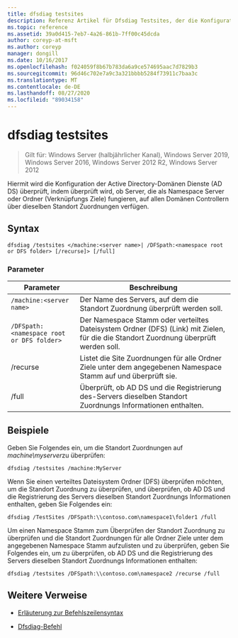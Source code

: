 ```yaml
---
title: dfsdiag testsites
description: Referenz Artikel für Dfsdiag Testsites, der die Konfiguration von Active Directory-Domänen Diensten (AD DS) überprüft, indem überprüft wird, ob Server, die als Namespace Server oder Ordner (Verknüpfungs Ziele) fungieren, auf allen Domänen Controllern über die gleichen Standort Zuordnungen verfügen.
ms.topic: reference
ms.assetid: 39a0d415-7eb7-4a26-861b-7ff00c45dcda
author: coreyp-at-msft
ms.author: coreyp
manager: dongill
ms.date: 10/16/2017
ms.openlocfilehash: f024059f8b67b783da6a9ce574695aac7d7829b3
ms.sourcegitcommit: 96d46c702e7a9c3a321bbbb5284f73911c7baa3c
ms.translationtype: MT
ms.contentlocale: de-DE
ms.lasthandoff: 08/27/2020
ms.locfileid: "89034158"
---
```

# <a name="dfsdiag-testsites"></a>dfsdiag testsites

> Gilt für: Windows Server (halbjährlicher Kanal), Windows Server 2019, Windows Server 2016, Windows Server 2012 R2, Windows Server 2012

Hiermit wird die Konfiguration der Active Directory-Domänen Dienste (AD DS) überprüft, indem überprüft wird, ob Server, die als Namespace Server oder Ordner (Verknüpfungs Ziele) fungieren, auf allen Domänen Controllern über dieselben Standort Zuordnungen verfügen.

## <a name="syntax"></a>Syntax

```
dfsdiag /testsites </machine:<server name>| /DFSpath:<namespace root or DFS folder> [/recurse]> [/full]
```

### <a name="parameters"></a>Parameter

| Parameter | Beschreibung |
| --------- | ----------- |
| `/machine:<server name>` | Der Name des Servers, auf dem die Standort Zuordnung überprüft werden soll. |
| `/DFSpath:<namespace root or DFS folder>` | Der Namespace Stamm oder verteiltes Dateisystem Ordner (DFS) (Link) mit Zielen, für die die Standort Zuordnung überprüft werden soll. |
| /recurse | Listet die Site Zuordnungen für alle Ordner Ziele unter dem angegebenen Namespace Stamm auf und überprüft sie. |
| /full | Überprüft, ob AD DS und die Registrierung des-Servers dieselben Standort Zuordnungs Informationen enthalten. |

## <a name="examples"></a>Beispiele

Geben Sie Folgendes ein, um die Standort Zuordnungen auf *machine\myserver*zu überprüfen:

```
dfsdiag /testsites /machine:MyServer
```

Wenn Sie einen verteiltes Dateisystem Ordner (DFS) überprüfen möchten, um die Standort Zuordnung zu überprüfen, und überprüfen, ob AD DS und die Registrierung des Servers dieselben Standort Zuordnungs Informationen enthalten, geben Sie Folgendes ein:

```
dfsdiag /TestSites /DFSpath:\\contoso.com\namespace1\folder1 /full
```

Um einen Namespace Stamm zum Überprüfen der Standort Zuordnung zu überprüfen und die Standort Zuordnungen für alle Ordner Ziele unter dem angegebenen Namespace Stamm aufzulisten und zu überprüfen, geben Sie Folgendes ein, um zu überprüfen, ob AD DS und die Registrierung des Servers dieselben Standort Zuordnungs Informationen enthalten:

```
dfsdiag /testsites /DFSpath:\\contoso.com\namespace2 /recurse /full
```

## <a name="additional-references"></a>Weitere Verweise

- [Erläuterung zur Befehlszeilensyntax](command-line-syntax-key.md)

- [Dfsdiag-Befehl](dfsdiag.md)
